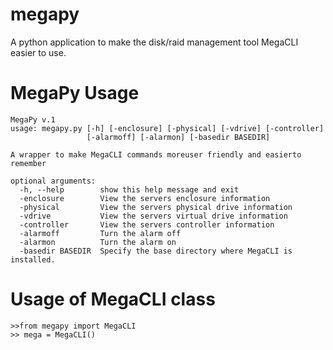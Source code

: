 # megapy
A python application to make the disk/raid management tool MegaCLI easier to use.

# MegaPy Usage

```
MegaPy v.1
usage: megapy.py [-h] [-enclosure] [-physical] [-vdrive] [-controller]
                 [-alarmoff] [-alarmon] [-basedir BASEDIR]

A wrapper to make MegaCLI commands moreuser friendly and easierto remember

optional arguments:
  -h, --help        show this help message and exit
  -enclosure        View the servers enclosure information
  -physical         View the servers physical drive information
  -vdrive           View the servers virtual drive information
  -controller       View the servers controller information
  -alarmoff         Turn the alarm off
  -alarmon          Turn the alarm on
  -basedir BASEDIR  Specify the base directory where MegaCLI is installed.
```


# Usage of MegaCLI class
```
>>from megapy import MegaCLI
>> mega = MegaCLI()
```
